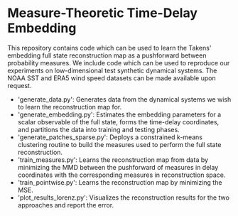 # Measure-Theoretic Time-Delay Embedding

This repository contains code which can be used to learn the Takens' embedding full state reconstruction map as a pushforward between probability measures. We include code which can be used to reproduce our experiments on low-dimensional test synthetic dynamical systems. The NOAA SST and ERA5 wind speed datasets can be made available upon request. 

- 'generate_data.py': Generates data from the dynamical systems we wish to learn the reconstruction map for.
- 'generate_embedding.py': Estimates the embedding parameters for a scalar observable of the full state, forms the time-delay coordinates, and partitions the data into training and testing phases.
- 'generate_patches_sparse.py': Deploys a constrained k-means clustering routine to build the measures used to perform the full state reconstruction.
- 'train_measures.py': Learns the reconstruction map from data by minimizing the MMD between the pushforward of measures in delay coordinates with the corresponding measures in reconstruction space.
- 'train_pointwise.py': Learns the reconstruction map by minimizing the MSE.
- 'plot_results_lorenz.py': Visualizes the reconstruction results for the two approaches and report the error. 


